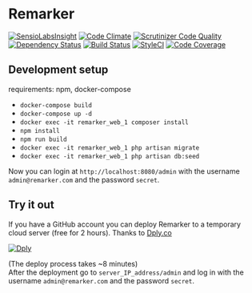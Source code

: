 # Remarker  

[![SensioLabsInsight](https://insight.sensiolabs.com/projects/5672bd1c-eaa1-4424-92bc-4cfd4cebfb2b/small.png)](https://insight.sensiolabs.com/projects/5672bd1c-eaa1-4424-92bc-4cfd4cebfb2b)
[![Code Climate](https://codeclimate.com/github/bigfish-hu/remarker/badges/gpa.svg)](https://codeclimate.com/github/bigfish-hu/remarker)
[![Scrutinizer Code Quality](https://scrutinizer-ci.com/g/bigfish-hu/remarker/badges/quality-score.png?b=master)](https://scrutinizer-ci.com/g/bigfish-hu/remarker/?branch=master)
[![Dependency Status](https://www.versioneye.com/user/projects/58e932d926a5bb002b54c1c2/badge.svg?style=flat-square)](https://www.versioneye.com/user/projects/58e932d926a5bb002b54c1c2)
[![Build Status](https://travis-ci.org/bigfish-hu/remarker.svg?branch=master)](https://travis-ci.org/bigfish-hu/remarker)
[![StyleCI](https://styleci.io/repos/57279861/shield?branch=master)](https://styleci.io/repos/57279861)
[![Code Coverage](https://scrutinizer-ci.com/g/bigfish-hu/remarker/badges/coverage.png?b=master)](https://scrutinizer-ci.com/g/bigfish-hu/remarker/?branch=master)

## Development setup  

  requirements: npm, docker-compose  

- `docker-compose build`
- `docker-compose up -d`
- `docker exec -it remarker_web_1 composer install`
- `npm install`
- `npm run build`  
- `docker exec -it remarker_web_1 php artisan migrate`  
- `docker exec -it remarker_web_1 php artisan db:seed`

Now you can login at `http://localhost:8080/admin` with the username `admin@remarker.com` and the password `secret`.  

## Try it out  
If you have a GitHub account you can deploy Remarker to a temporary cloud server (free for 2 hours). Thanks to [Dply.co](https://dply.co/)
  
[![Dply](https://dply.co/b.svg)](https://dply.co/b/DMNqhtCG) 
  
(The deploy process takes ~8 minutes)  
After the deployment go to `server_IP_address/admin` and log in with the username `admin@remarker.com` and the password `secret`.  
